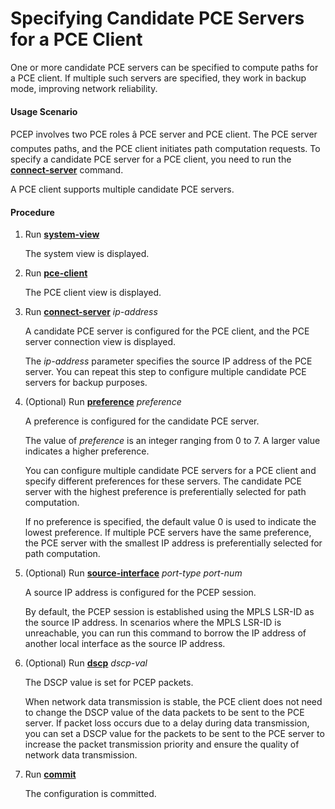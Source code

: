 Specifying Candidate PCE Servers for a PCE Client
=================================================

One or more candidate PCE servers can be specified to compute paths for a PCE client. If multiple such servers are specified, they work in backup mode, improving network reliability.

#### Usage Scenario

PCEP involves two PCE roles â PCE server and PCE client. The PCE server computes paths, and the PCE client initiates path computation requests. To specify a candidate PCE server for a PCE client, you need to run the [**connect-server**](cmdqueryname=connect-server) command.

A PCE client supports multiple candidate PCE servers.


#### Procedure

1. Run [**system-view**](cmdqueryname=system-view)
   
   
   
   The system view is displayed.
2. Run [**pce-client**](cmdqueryname=pce-client)
   
   
   
   The PCE client view is displayed.
3. Run [**connect-server**](cmdqueryname=connect-server) *ip-address*
   
   
   
   A candidate PCE server is configured for the PCE client, and the PCE server connection view is displayed.
   
   
   
   The *ip-address* parameter specifies the source IP address of the PCE server. You can repeat this step to configure multiple candidate PCE servers for backup purposes.
4. (Optional) Run [**preference**](cmdqueryname=preference) *preference*
   
   
   
   A preference is configured for the candidate PCE server.
   
   
   
   The value of *preference* is an integer ranging from 0 to 7. A larger value indicates a higher preference.
   
   You can configure multiple candidate PCE servers for a PCE client and specify different preferences for these servers. The candidate PCE server with the highest preference is preferentially selected for path computation.
   
   If no preference is specified, the default value 0 is used to indicate the lowest preference. If multiple PCE servers have the same preference, the PCE server with the smallest IP address is preferentially selected for path computation.
5. (Optional) Run [**source-interface**](cmdqueryname=source-interface) *port-type* *port-num*
   
   
   
   A source IP address is configured for the PCEP session.
   
   
   
   By default, the PCEP session is established using the MPLS LSR-ID as the source IP address. In scenarios where the MPLS LSR-ID is unreachable, you can run this command to borrow the IP address of another local interface as the source IP address.
6. (Optional) Run [**dscp**](cmdqueryname=dscp) *dscp-val*
   
   
   
   The DSCP value is set for PCEP packets.
   
   
   
   When network data transmission is stable, the PCE client does not need to change the DSCP value of the data packets to be sent to the PCE server. If packet loss occurs due to a delay during data transmission, you can set a DSCP value for the packets to be sent to the PCE server to increase the packet transmission priority and ensure the quality of network data transmission.
7. Run [**commit**](cmdqueryname=commit)
   
   
   
   The configuration is committed.